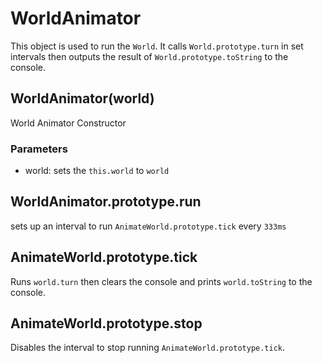 # WorldAnimator

This object is used to run the `World`. It calls `World.prototype.turn` in set intervals then outputs the result of `World.prototype.toString` to the console.

## WorldAnimator(world)

World Animator Constructor

### Parameters

- world: sets the `this.world` to `world`

## WorldAnimator.prototype.run

sets up an interval to run `AnimateWorld.prototype.tick` every `333ms`

## AnimateWorld.prototype.tick

Runs `world.turn` then clears the console and prints `world.toString` to the console.

## AnimateWorld.prototype.stop

Disables the interval to stop running `AnimateWorld.prototype.tick`.
